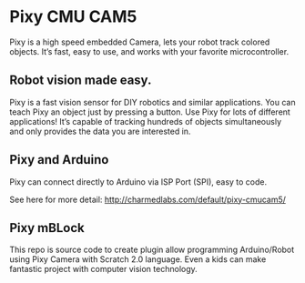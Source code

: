 # Pixy CMU CAM5 
Pixy is a high speed embedded Camera, lets your robot track colored objects. It’s fast, easy to use, and works with your favorite microcontroller.
## Robot vision made easy.
Pixy is a fast vision sensor for DIY robotics and similar applications. You can teach Pixy an object just by pressing a button. Use Pixy for lots of different applications!  It’s capable of tracking hundreds of objects simultaneously and only provides the data you are interested in.
## Pixy and Arduino
Pixy can connect directly to Arduino via ISP Port (SPI), easy to code. 

See here for more detail: 
http://charmedlabs.com/default/pixy-cmucam5/

## Pixy mBLock
This repo is source code to create plugin allow programming Arduino/Robot using Pixy Camera with Scratch 2.0 language. Even a kids can make fantastic project with computer vision technology. 

